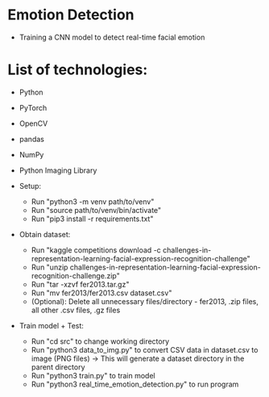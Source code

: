 # Emotion Detection

- Training a CNN model to detect real-time facial emotion

# List of technologies:
- Python
- PyTorch
- OpenCV
- pandas
- NumPy
- Python Imaging Library

- Setup:
    - Run "python3 -m venv path/to/venv"
    - Run "source path/to/venv/bin/activate"
    - Run "pip3 install -r requirements.txt"

- Obtain dataset:
    - Run "kaggle competitions download -c challenges-in-representation-learning-facial-expression-recognition-challenge"
    - Run "unzip challenges-in-representation-learning-facial-expression-recognition-challenge.zip"
    - Run "tar -xzvf fer2013.tar.gz"
    - Run "mv fer2013/fer2013.csv dataset.csv"
    - (Optional): Delete all unnecessary files/directory - fer2013, .zip files, all other .csv files, .gz files
    

- Train model + Test:
    - Run "cd src" to change working directory
    - Run "python3 data_to_img.py" to convert CSV data in dataset.csv to image (PNG files) -> This will generate a dataset directory in the parent directory
    - Run "python3 train.py" to train model
    - Run "python3 real_time_emotion_detection.py" to run program